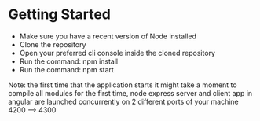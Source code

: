 # Getting Started

- Make sure you have a recent version of Node installed
- Clone the repository
- Open your preferred cli console inside the cloned repository 
- Run the command: npm install
- Run the command: npm start

Note: the first time that the application starts  it might take a moment to compile all modules for the first time, node express server and client app in angular are launched concurrently on 2 different ports of your machine 4200 --> 4300